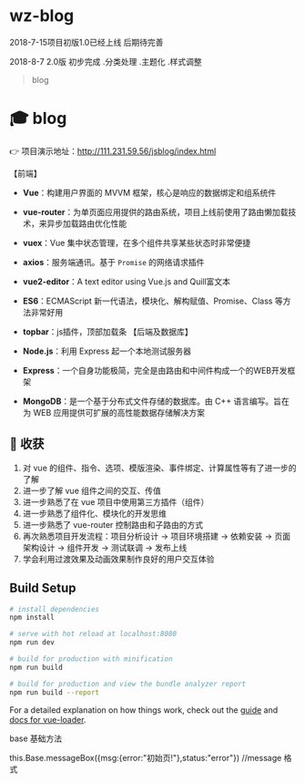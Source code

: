 # wz-blog
2018-7-15项目初版1.0已经上线  后期待完善

2018-8-7 2.0版 初步完成
  .分类处理
  .主题化
  .样式调整
> blog
# :mortar_board: blog

👉 项目演示地址：http://111.231.59.56/jsblog/index.html


【前端】

- **Vue**：构建用户界面的 MVVM 框架，核心是响应的数据绑定和组系统件
- **vue-router**：为单页面应用提供的路由系统，项目上线前使用了路由懒加载技术，来异步加载路由优化性能
- **vuex**：Vue 集中状态管理，在多个组件共享某些状态时非常便捷
- **axios**：服务端通讯。基于 `Promise` 的网络请求插件
- **vue2-editor**：A text editor using Vue.js and Quill富文本
- **ES6**：ECMAScript 新一代语法，模块化、解构赋值、Promise、Class 等方法非常好用
- **topbar**：js插件，顶部加载条
【后端及数据库】

- **Node.js**：利用 Express 起一个本地测试服务器
- **Express**：一个自身功能极简，完全是由路由和中间件构成一个的WEB开发框架
- **MongoDB**：是一个基于分布式文件存储的数据库。由 C++ 语言编写。旨在为 WEB 应用提供可扩展的高性能数据存储解决方案

## :closed_book: 收获

1. 对 vue 的组件、指令、选项、模版渲染、事件绑定、计算属性等有了进一步的了解
2. 进一步了解 vue 组件之间的交互、传值
3. 进一步熟悉了在 vue 项目中使用第三方插件（组件）
4. 进一步熟悉了组件化、模块化的开发思维
5. 进一步熟悉了 vue-router 控制路由和子路由的方式
6. 再次熟悉项目开发流程：项目分析设计 -> 项目环境搭建 -> 依赖安装 -> 页面架构设计 -> 组件开发 -> 测试联调 -> 发布上线
7. 学会利用过渡效果及动画效果制作良好的用户交互体验



## Build Setup

``` bash
# install dependencies
npm install

# serve with hot reload at localhost:8080
npm run dev

# build for production with minification
npm run build

# build for production and view the bundle analyzer report
npm run build --report
```

For a detailed explanation on how things work, check out the [guide](http://vuejs-templates.github.io/webpack/) and [docs for vue-loader](http://vuejs.github.io/vue-loader).

base 基础方法

this.Base.messageBox({msg:{error:"初始页!"},status:"error"}) //message 格式
